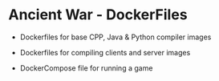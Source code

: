 # Ancient War - DockerFiles

-   Dockerfiles for base CPP, Java & Python compiler images

-   Dockerfiles for compiling clients and server images

-   DockerCompose file for running a game

